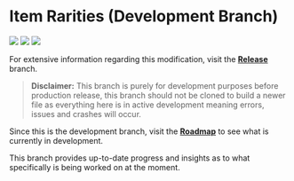# Item Rarities (Development Branch)
![](https://img.shields.io/github/downloads/Deaadman/ItemRarities/total.svg) ![](https://img.shields.io/github/downloads/Deaadman/ItemRarities/latest/total.svg)
[![](https://img.shields.io/github/v/release/Deaadman/ItemRarities)](https://github.com/Deaadman/ItemRarities/releases/latest)

For extensive information regarding this modification, visit the [**Release**](https://github.com/Deaadman/ItemRarities/tree/release) branch.

>**Disclaimer:** This branch is purely for development purposes before production release, this branch should not be cloned to build a newer file as everything here is in active development meaning errors, issues and crashes will occur.

Since this is the development branch, visit the [**Roadmap**](https://github.com/Deaadman/ItemRarities/blob/release/ROADMAP.md) to see what is currently in development.

This branch provides up-to-date progress and insights as to what specifically is being worked on at the moment.
